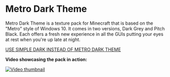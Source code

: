 # Metro Dark Theme

Metro Dark Theme is a texture pack for Minecraft that is based on the "Metro" style of Windows 10. It comes in two versions, Dark Grey and Pitch Black. Each offers a fresh new experience in all the GUIs putting your eyes at rest when you're up late at night.

[USE SIMPLE DARK INSTEAD OF METRO DARK THEME](https://plexion.dev/library/simpledark)

**Video showcasing the pack in action:**

[![Video thumbnail](https://img.youtube.com/vi/0sBNGzq1lP8/maxresdefault.jpg)](https://youtu.be/0sBNGzq1lP8)
